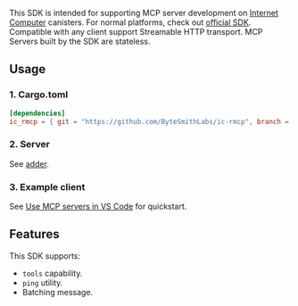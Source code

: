 This SDK is intended for supporting MCP server development on [Internet Computer](https://internetcomputer.org) canisters. For normal platforms, check out [official SDK](https://github.com/modelcontextprotocol/rust-sdk). Compatible with
any client support Streamable HTTP transport. MCP Servers built by the SDK are stateless.

## Usage
### 1. Cargo.toml
```toml
[dependencies]
ic_rmcp = { git = "https://github.com/ByteSmithLabs/ic-rmcp", branch = "main" }
```
### 2. Server
See [adder](examples/adder/src/lib.rs).
### 3. Example client
See [Use MCP servers in VS Code](https://code.visualstudio.com/docs/copilot/chat/mcp-servers) for quickstart.

## Features
This SDK supports:
-  `tools` capability. 
- `ping` utility.
- Batching message.

